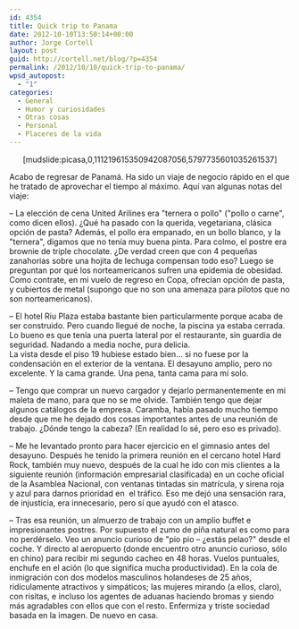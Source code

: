 ```yaml
---
id: 4354
title: Quick trip to Panama
date: 2012-10-10T13:50:14+00:00
author: Jorge Cortell
layout: post
guid: http://cortell.net/blog/?p=4354
permalink: /2012/10/10/quick-trip-to-panama/
wpsd_autopost:
  - "1"
categories:
  - General
  - Humor y curiosidades
  - Otras cosas
  - Personal
  - Placeres de la vida
---
```

<p style="text-align: center">
  [mudslide:picasa,0,111219615350942087056,5797735601035261537]
</p>

Acabo de regresar de Panamá. Ha sido un viaje de negocio rápido en el que he tratado de aprovechar el tiempo al máximo. Aquí van algunas notas del viaje:

– La elección de cena United Arilines era "ternera o pollo" ("pollo o carne", como dicen ellos). ¿Qué ha pasado con la querida, vegetariana, clásica opción de pasta? Además, el pollo era empanado, en un bollo blanco, y la "ternera", digamos que no tenía muy buena pinta. Para colmo, el postre era brownie de triple chocolate. ¿De verdad creen que con 4 pequeñas zanahorias sobre una hojita de lechuga compensan todo eso? Luego se preguntan por qué los norteamericanos sufren una epidemia de obesidad.  
Como contrate, en mi vuelo de regreso en Copa, ofrecían opción de pasta, y cubiertos de metal (supongo que no son una amenaza para pilotos que no son norteamericanos).

– El hotel Riu Plaza estaba bastante bien particularmente porque acaba de ser construido. Pero cuando llegué de noche, la piscina ya estaba cerrada. Lo bueno es que tenía una puerta lateral por el restaurante, sin guardia de seguridad. Nadando a media noche, pura delicia.  
La vista desde el piso 19 hubiese estado bien… si no fuese por la condensación en el exterior de la ventana. El desayuno amplio, pero no excelente. Y la cama grande. Una pena, tanta cama para mí solo.

– Tengo que comprar un nuevo cargador y dejarlo permanentemente en mi maleta de mano, para que no se me olvide. También tengo que dejar algunos catálogos de la empresa. Caramba, había pasado mucho tiempo desde que me he dejado dos cosas importantes antes de una reunión de trabajo. ¿Dónde tengo la cabeza? (En realidad lo sé, pero eso es privado).

– Me he levantado pronto para hacer ejercicio en el gimnasio antes del desayuno. Después he tenido la primera reunión en el cercano hotel Hard Rock, también muy nuevo, después de la cual he ido con mis clientes a la siguiente reunión (información empresarial clasificada) en un coche oficial de la Asamblea Nacional, con ventanas tintadas sin matrícula, y sirena roja y azul para darnos prioridad en  el tráfico. Eso me dejó una sensación rara, de injusticia, era innecesario, pero sí que ayudó con el atasco.

– Tras esa reunión, un almuerzo de trabajo con un amplio buffet e impresionantes postres. Por supuesto el zumo de piña natural es como para no perdérselo. Veo un anuncio curioso de "pio pio – ¿estás pelao?" desde el coche. Y directo al aeropuerto (donde encuentro otro anuncio curioso, sólo en chino) para recibir mi segundo cacheo en 48 horas. Vuelos puntuales, enchufe en el ación (lo que significa mucha productividad). En la cola de inmigración con dos modelos masculinos holandeses de 25 años, ridículamente atractivos y simpáticos; las mujeres mirando (a ellos, claro), con risitas, e incluso los agentes de aduanas haciendo bromas y siendo más agradables con ellos que con el resto. Enfermiza y triste sociedad basada en la imagen. De nuevo en casa.